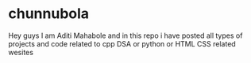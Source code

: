 # chunnubola
Hey guys I am Aditi Mahabole and in this repo i have posted all types of projects and code related to cpp DSA or  python or HTML CSS related wesites
